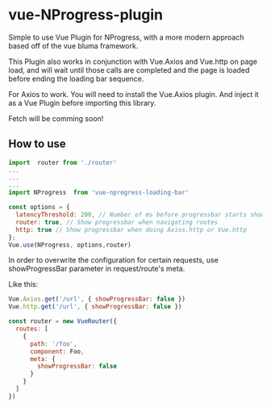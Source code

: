 # vue-NProgress-plugin
Simple to use Vue Plugin for NProgress, with a more modern approach based off of the vue bluma framework.

This Plugin also works in conjunction with Vue.Axios and Vue.http on page load, and will wait until those calls are 
completed and the page is loaded before ending the loading bar sequence.

For Axios to work. You will need to install the Vue.Axios plugin. And inject it as a Vue Plugin before importing this library.

Fetch will be comming soon!

## How to use

```js
import  router from './router'
...
...
...
import NProgress  from 'vue-nprogress-loading-bar'

const options = {
  latencyThreshold: 200, // Number of ms before progressbar starts showing
  router: true, // Show progressbar when navigating routes
  http: true // Show progressbar when doing Axios.http or Vue.http
};
Vue.use(NProgress, options,router)
```

In order to overwrite the configuration for certain requests, use showProgressBar parameter in request/route's meta.

Like this:

```js
Vue.Axios.get('/url', { showProgressBar: false })
Vue.http.get('/url', { showProgressBar: false })
```
```js
const router = new VueRouter({
  routes: [
    {
      path: '/foo',
      component: Foo,
      meta: {
        showProgressBar: false
      }
    }
  ]
})
```

